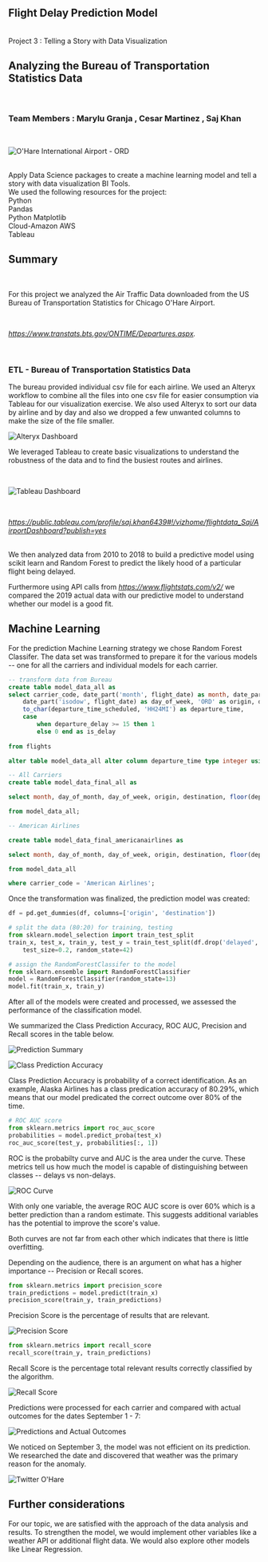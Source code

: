 ## Flight Delay Prediction Model ##
 <br /> Project 3 : Telling a Story with Data Visualization <br />

## Analyzing the Bureau of Transportation Statistics Data ##
 <br />

 ### Team Members : Marylu Granja , Cesar Martinez , Saj Khan 
 
 <br />
 
 ![O'Hare International Airport - ORD](ORD.png)

<br />
Apply Data Science packages to create a machine learning model and tell a story with data visualization BI Tools.
<br />
We used the following resources for the project:
<br />
Python
<br />
Pandas 
<br />
Python Matplotlib 
<br />  
Cloud-Amazon AWS
<br />
Tableau
<br />
 
 ## Summary

<br />

For this project we analyzed the Air Traffic Data downloaded from the US Bureau of Transportation Statistics for Chicago O'Hare Airport.

<br />

*https://www.transtats.bts.gov/ONTIME/Departures.aspx.*

<br />

### ETL - Bureau of Transportation Statistics Data

The bureau provided individual csv file for each airline. We used an Alteryx workflow to combine all the files into one csv file for easier consumption via Tableau for our visualization exercise. 
We also used Alteryx to sort our data by airline and by day and also we dropped a few unwanted columns to make the size of the file smaller.

![Alteryx Dashboard](Alteryx.png)

We leveraged Tableau to create basic visualizations to understand the robustness of the data and to find the busiest routes and airlines.

<br />

![Tableau Dashboard](TableauDashboard.png)

<br />

*https://public.tableau.com/profile/saj.khan6439#!/vizhome/flightdata_Saj/AirportDashboard?publish=yes*

<br />
We then analyzed data from 2010 to 2018 to build a predictive model using scikit learn and Random Forest to predict the likely hood of a particular flight being delayed.

<br />

Furthermore using API calls from *https://www.flightstats.com/v2/* we compared the 2019 actual data with our predictive model to understand whether our model is a good fit.
<br />

## Machine Learning

For the prediction Machine Learning strategy we chose Random Forest Classifer. The data set was transformed to prepare it for the various models -- one for all the carriers and individual models for each carrier.

``` SQL
-- transform data from Bureau
create table model_data_all as
select carrier_code, date_part('month', flight_date) as month, date_part('day', flight_date) as day_of_month, 
	date_part('isodow', flight_date) as day_of_week, 'ORD' as origin, destination_airport as destination, 
	to_char(departure_time_scheduled, 'HH24MI') as departure_time,
	case 
		when departure_delay >= 15 then 1
		else 0 end as is_delay
		
from flights

alter table model_data_all alter column departure_time type integer using departure_time::integer

-- All Carriers
create table model_data_final_all as

select month, day_of_month, day_of_week, origin, destination, floor(departure_time / 100) as departure_time, is_delay as delayed

from model_data_all;

-- American Airlines

create table model_data_final_americanairlines as

select month, day_of_month, day_of_week, origin, destination, floor(departure_time / 100) as departure_time, is_delay as delayed

from model_data_all

where carrier_code = 'American Airlines';
```

Once the transformation was finalized, the prediction model was created:

``` python
df = pd.get_dummies(df, columns=['origin', 'destination'])

# split the data (80:20) for training, testing 
from sklearn.model_selection import train_test_split
train_x, test_x, train_y, test_y = train_test_split(df.drop('delayed', axis=1), df['delayed'], \
    test_size=0.2, random_state=42)

# assign the RandomForestClassifer to the model
from sklearn.ensemble import RandomForestClassifier
model = RandomForestClassifier(random_state=13)
model.fit(train_x, train_y)
```

After all of the models were created and processed, we assessed the performance of the classification model. 

We summarized the Class Prediction Accuracy, ROC AUC, Precision and Recall scores in the table below.  

![Prediction Summary](ML_Scores.png)

![Class Prediction Accuracy](Accuracy_equation.png)

Class Prediction Accuracy is probability of a correct identification. 
As an example, Alaska Airlines has a class predication accuracy of 80.29%, which means that our model predicated the correct outcome over 80% of the time.


```python
# ROC AUC score
from sklearn.metrics import roc_auc_score
probabilities = model.predict_proba(test_x)
roc_auc_score(test_y, probabilities[:, 1])
```
ROC is the probabilty curve and AUC is the area under the curve.  These metrics tell us how much the model is capable of distinguishing between classes -- delays vs non-delays.

![ROC Curve](ROC_Curve_AllCarriers.png)

With only one variable, the average ROC AUC score is over 60% which is a better prediction than a random estimate.
This suggests additional variables has the potential to improve the score's value. 

Both curves are not far from each other which indicates that there is little overfitting.  

Depending on the audience, there is an argument on what has a higher importance -- Precision or Recall scores. 

```python
from sklearn.metrics import precision_score
train_predictions = model.predict(train_x)
precision_score(train_y, train_predictions)
```

Precision Score is the percentage of results that are relevant.

![Precision Score](Precision_equation.png)

```python
from sklearn.metrics import recall_score
recall_score(train_y, train_predictions)
```

Recall Score is the percentage total relevant results correctly classified by the algorithm. 

![Recall Score](Recall_equation.png)

Predictions were processed for each carrier and compared with actual outcomes for the dates September 1 - 7:

![Predictions and Actual Outcomes](Predictions_Outcomes.png)

We noticed on September 3, the model was not efficient on its prediction. We researched the date and discovered that weather was the primary reason for the anomaly.

![Twitter O'Hare](Twitter_Sept03.png)

## Further considerations

For our topic, we are satisfied with the approach of the data analysis and results. To strengthen the model, we would implement other variables like a weather API or additional flight data. We would also explore other models like Linear Regression.


